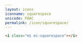 ```yaml
---
layout: icons
iconname: squarespace
unicode: F0AC
permalink: /icon/squarespace/
---
```


``` html
<i class="mi mi-squarespace"></i>
```
